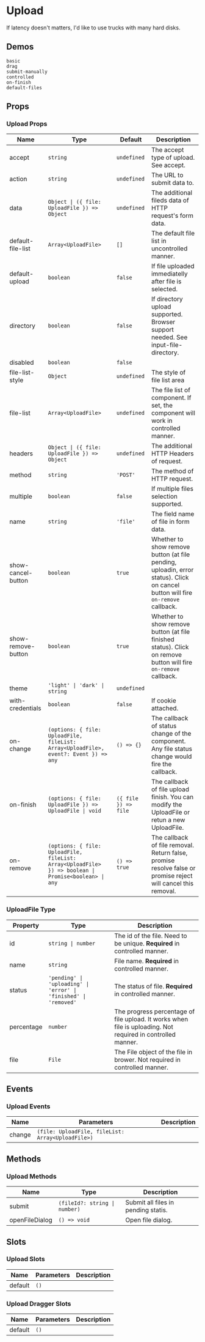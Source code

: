 # Upload
If latency doesn't matters, I'd like to use trucks with many hard disks.

## Demos
```demo
basic
drag
submit-manually
controlled
on-finish
default-files
```
## Props
### Upload Props
|Name|Type|Default|Description|
|-|-|-|-|
|accept|`string`|`undefined`|The accept type of upload. See <n-a href="https://developer.mozilla.org/en-US/docs/Web/HTML/Element/input/file#accept">accept</n-a>.|
|action|`string`|`undefined`|The URL to submit data to.|
|data|`Object \| ({ file: UploadFile }) => Object`|`undefined`|The additional fileds data of HTTP request's form data.|
|default-file-list|`Array<UploadFile>`|`[]`|The default file list in uncontrolled manner.|
|default-upload|`boolean`|`false`|If file uploaded immediatelly after file is selected.|
|directory|`boolean`|`false`|If directory upload supported. Browser support needed. See <n-a href="https://caniuse.com/#feat=input-file-directory">input-file-directory</n-a>.|
|disabled|`boolean`|`false`||
|file-list-style|`Object`|`undefined`|The style of file list area|
|file-list|`Array<UploadFile>`|`undefined`|The file list of component. If set, the component will work in controlled manner.|
|headers|`Object \| ({ file: UploadFile }) => Object`|`undefined`|The additional HTTP Headers of request.|
|method|`string`|`'POST'`|The method of HTTP request.|
|multiple|`boolean`|`false`|If multiple files selection supported.|
|name|`string`|`'file'`|The field name of file in form data.|
|show-cancel-button|`boolean`|`true`|Whether to show remove button (at file pending, uploadin, error status). Click on cancel button will fire `on-remove` callback.|
|show-remove-button|`boolean`|`true`|Whether to show remove button (at file finished status). Click on remove button will fire `on-remove` callback.|
|theme|`'light' \| 'dark' \| string`|`undefined`||
|with-credentials|`boolean`|`false`|If cookie attached.|
|on-change|`(options: { file: UploadFile, fileList: Array<UploadFile>, event?: Event }) => any`|`() => {}`|The callback of status change of the component. Any file status change would fire the callback.|
|on-finish|`(options: { file: UploadFile }) => UploadFile \| void`|`({ file }) => file`|The callback of file upload finish. You can modify the UploadFile or retun a new UploadFile.|
|on-remove|`(options: { file: UploadFile, fileList: Array<UploadFile> }) => boolean \| Promise<boolean> \| any`|`() => true`|The callback of file removal. Return false, promise resolve false or promise reject will cancel this removal.|

### UploadFile Type
|Property|Type|Description|
|-|-|-|
|id|`string \| number`|The id of the file. Need to be unique. **Required** in controlled manner.|
|name|`string`|File name. **Required** in controlled manner.|
|status|`'pending' \| 'uploading' \| 'error' \| 'finished' \| 'removed'`|The status of file. **Required** in controlled manner.|
|percentage|`number`|The progress percentage of file upload. It works when file is uploading. Not required in controlled manner.|
|file|`File`|The File object of the file in brower. Not required in controlled manner.|

## Events
### Upload Events
|Name|Parameters|Description|
|-|-|-|
|change|`(file: UploadFile, fileList: Array<UploadFile>)`||

## Methods
### Upload Methods
|Name|Type|Description|
|-|-|-|
|submit|`(fileId?: string \| number)`|Submit all files in pending statis.|
|openFileDialog|`() => void`|Open file dialog.|

## Slots
### Upload Slots
|Name|Parameters|Description|
|-|-|-|
|default|`()`||

### Upload Dragger Slots
|Name|Parameters|Description|
|-|-|-|
|default|`()`||
